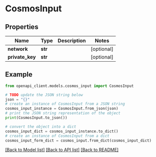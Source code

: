 # CosmosInput


## Properties

Name | Type | Description | Notes
------------ | ------------- | ------------- | -------------
**network** | **str** |  | [optional] 
**private_key** | **str** |  | [optional] 

## Example

```python
from openapi_client.models.cosmos_input import CosmosInput

# TODO update the JSON string below
json = "{}"
# create an instance of CosmosInput from a JSON string
cosmos_input_instance = CosmosInput.from_json(json)
# print the JSON string representation of the object
print(CosmosInput.to_json())

# convert the object into a dict
cosmos_input_dict = cosmos_input_instance.to_dict()
# create an instance of CosmosInput from a dict
cosmos_input_form_dict = cosmos_input.from_dict(cosmos_input_dict)
```
[[Back to Model list]](../README.md#documentation-for-models) [[Back to API list]](../README.md#documentation-for-api-endpoints) [[Back to README]](../README.md)


